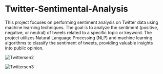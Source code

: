 # Twitter-Sentimental-Analysis
This project focuses on performing sentiment analysis on Twitter data using machine learning techniques. 
The goal is to analyze the sentiment (positive, negative, or neutral) of tweets related to a specific topic or keyword. 
The project utilizes Natural Language Processing (NLP) and machine learning algorithms to classify the sentiment of tweets, providing valuable insights 
into public opinion.

![Twittersen2](https://github.com/Hk18x/Twitter-Sentimental-Analysis/assets/99315582/6e22da65-e2a8-4ac9-87b4-15a15b9d3e02)

![Twittersen3](https://github.com/Hk18x/Twitter-Sentimental-Analysis/assets/99315582/77af1ea3-efac-4a53-98f9-c253ce14997a)

